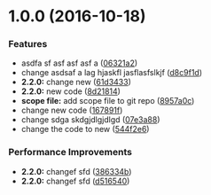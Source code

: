 <a name="1.0.0"></a>
# 1.0.0 (2016-10-18)


### Features

* asdfa sf asf asf asf a ([06321a2](https://github.com/andy521zhufuli/testGit/commit/06321a2))
* change asdsaf a lag hjaskfl jasflasfslkjf ([d8c9f1d](https://github.com/andy521zhufuli/testGit/commit/d8c9f1d))
* **2.2.0:** change new ([61d3433](https://github.com/andy521zhufuli/testGit/commit/61d3433))
* **2.2.0:** new code ([8d21814](https://github.com/andy521zhufuli/testGit/commit/8d21814))
* **scope file:** add scope file to git repo ([8957a0c](https://github.com/andy521zhufuli/testGit/commit/8957a0c))
* change new code ([167891f](https://github.com/andy521zhufuli/testGit/commit/167891f))
* change sdga skdgjdlgjdlgd ([07e3a88](https://github.com/andy521zhufuli/testGit/commit/07e3a88))
* change the code to new ([544f2e6](https://github.com/andy521zhufuli/testGit/commit/544f2e6))


### Performance Improvements

* **2.2.0:** changef sfd ([386334b](https://github.com/andy521zhufuli/testGit/commit/386334b))
* **2.2.0:** changef sfd ([d516540](https://github.com/andy521zhufuli/testGit/commit/d516540))



